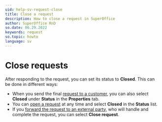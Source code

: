 ```yaml
---
uid: help-sv-request-close
title: Close a request
description: How to close a request in SuperOffice
author: SuperOffice RnD
so.date: 06.29.2022
keywords: request
so.topic: howto
language: sv
---
```


# Close requests

After responding to the request, you can set its status to **Closed**. This can be done in different ways:

* When you send the final [request to a customer][1], you can also select **Closed** under **Status** in the **Properties** tab.
* You can [open a request][2] at any time and select **Closed** in the **Status** list.
* If you [forward the request to an external party][3], who will handle and complete the request, you can select **Close request**.

<!-- Referenced links -->
[1]: reply.md
[2]: ../index.md#open
[3]: forward.md

<!-- Referenced images -->

